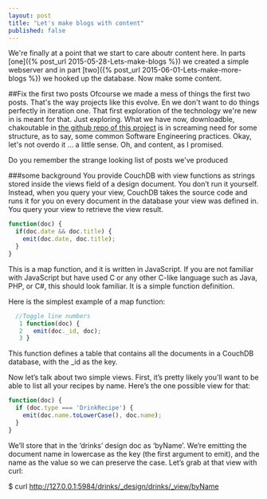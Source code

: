 ```yaml
---
layout: post
title: "Let's make blogs with content"
published: false
---
```

We're finally at a point that we start to care aboutr content here. In parts [one]({% post_url 2015-05-28-Lets-make-blogs %}) we created a simple webserver and in part [two]({% post_url 2015-06-01-Lets-make-more-blogs %}) we hooked up the database. Now make some content.

##Fix the first two posts
Ofcourse we made a mess of things the first two posts. That's the way projects like this evolve. En we don't want to do things perfectly in iteration one. That first exploration of the technology we're new in is meant for that. Just exploring. What we have now, downloadble, chakoutable in [the github repo of this project](https://github.com/tuvokki/bogart-blog/tree/part2) is in screaming need for some structure, as to say, some common Software Engineering practices. Okay, let's not overdo it ... a little sense. Oh, and content, as I promised.

Do you remember the strange looking list of posts we've produced





###some background
You provide CouchDB with view functions as strings stored inside the views field of a design document. You don’t run it yourself. Instead, when you query your view, CouchDB takes the source code and runs it for you on every document in the database your view was defined in. You query your view to retrieve the view result.

```javascript
function(doc) {
  if(doc.date && doc.title) {
    emit(doc.date, doc.title);
  }
}
```

This is a map function, and it is written in JavaScript. If you are not familiar with JavaScript but have used C or any other C-like language such as Java, PHP, or C#, this should look familiar. It is a simple function definition.

Here is the simplest example of a map function:

```javascript
  //Toggle line numbers
   1 function(doc) {
   2   emit(doc._id, doc);
   3 }
```

This function defines a table that contains all the documents in a CouchDB database, with the _id as the key.

Now let’s talk about two simple views. First, it’s pretty likely you’ll want to be able to list all your recipes by name. Here’s the one possible view for that:

```javascript
function(doc) {
  if (doc.type === 'DrinkRecipe') {
    emit(doc.name.toLowerCase(), doc.name);
  }
}
```

We’ll store that in the ‘drinks’ design doc as ‘byName’. We’re emitting the document name in lowercase as the key (the first argument to emit), and the name as the value so we can preserve the case. Let’s grab at that view with curl:

$ curl http://127.0.0.1:5984/drinks/_design/drinks/_view/byName